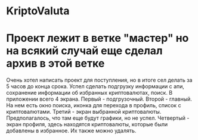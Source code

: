 # KriptoValuta
# Проект лежит в ветке "мастер" но на всякий случай еще сделал архив в этой ветке
Очень хотел написать проект для поступления, но в итоге сел делать за 5 часов до конца срока. 
Успел сделать подгрузку информации с апи, сохранение информации об избранных криптовалютах, поиск.
В приложении всего 4 экрана.
Первый - подгрузочный.
Второй - главный. На нем есть окно поиска, иконка для перехода в профиль, список с криптовалютами.
Третий - экран выбранной криптовалюты. Предполагалось, что там еще будут графики, но не успел.
Четвертый - экран профиля, здесь находятся криптовалюты, которые были добавлены в избранное. Их также можно удалять.
